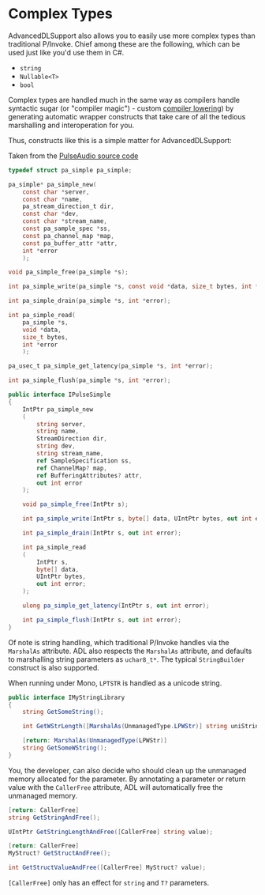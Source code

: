 Complex Types
=============

AdvancedDLSupport also allows you to easily use more complex types than traditional P/Invoke. Chief among these are the
following, which can be used just like you'd use them in C#.

* `string`
* `Nullable<T>`
* `bool`

Complex types are handled much in the same way as compilers handle syntactic sugar (or "compiler magic") - custom
[compiler lowering][2]) by generating automatic wrapper constructs that take care of all the tedious marshalling and
interoperation for you.

Thus, constructs like this is a simple matter for AdvancedDLSupport:

Taken from the [PulseAudio source code][1]
```c
typedef struct pa_simple pa_simple;

pa_simple* pa_simple_new(
    const char *server,
    const char *name,
    pa_stream_direction_t dir,
    const char *dev,
    const char *stream_name,
    const pa_sample_spec *ss,
    const pa_channel_map *map,
    const pa_buffer_attr *attr,
    int *error
    );

void pa_simple_free(pa_simple *s);

int pa_simple_write(pa_simple *s, const void *data, size_t bytes, int *error);

int pa_simple_drain(pa_simple *s, int *error);

int pa_simple_read(
    pa_simple *s,
    void *data,
    size_t bytes,
    int *error
    );

pa_usec_t pa_simple_get_latency(pa_simple *s, int *error);

int pa_simple_flush(pa_simple *s, int *error);
```

```c#
public interface IPulseSimple
{
    IntPtr pa_simple_new
    (
        string server,
        string name,
        StreamDirection dir,
        string dev,
        string stream_name,
        ref SampleSpecification ss,
        ref ChannelMap? map,
        ref BufferingAttributes? attr,
        out int error
    );

    void pa_simple_free(IntPtr s);

    int pa_simple_write(IntPtr s, byte[] data, UIntPtr bytes, out int error);

    int pa_simple_drain(IntPtr s, out int error);

    int pa_simple_read
    (
        IntPtr s,
        byte[] data,
        UIntPtr bytes,
        out int error;
    );

    ulong pa_simple_get_latency(IntPtr s, out int error);

    int pa_simple_flush(IntPtr s, out int error);
}
```

Of note is string handling, which traditional P/Invoke handles via the `MarshalAs` attribute. ADL also respects the
`MarshalAs` attribute, and defaults to marshalling string parameters as `uchar8_t*`. The typical `StringBuilder` construct
is also supported.

When running under Mono, `LPTSTR` is handled as a unicode string.

```c#
public interface IMyStringLibrary
{
    string GetSomeString();

    int GetWStrLength([MarshalAs(UnmanagedType.LPWStr)] string uniString);

    [return: MarshalAs(UnmanagedType(LPWStr)]
    string GetSomeWString();
}
```

You, the developer, can also decide who should clean up the unmanaged memory allocated for the parameter. By annotating 
a parameter or return value with the `CallerFree` attribute, ADL will automatically free the unmanaged memory.

```c#
[return: CallerFree]
string GetStringAndFree();

UIntPtr GetStringLengthAndFree([CallerFree] string value);

[return: CallerFree]
MyStruct? GetStructAndFree();

int GetStructValueAndFree([CallerFree] MyStruct? value);
```

`[CallerFree]` only has an effect for `string` and `T?` parameters.

[1]: https://freedesktop.org/software/pulseaudio/doxygen/simple_8h_source.html
[2]: http://mattwarren.org/2017/05/25/Lowering-in-the-C-Compiler
